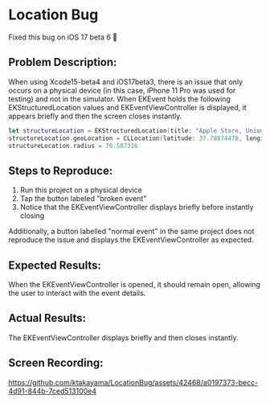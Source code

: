 # Location Bug

Fixed this bug on iOS 17 beta 6 :tada:

## Problem Description:

When using Xcode15-beta4 and iOS17beta3, there is an issue that only occurs on a physical device (in this case, iPhone 11 Pro was used for testing) and not in the simulator. When EKEvent holds the following EKStructuredLocation values and EKEventViewController is displayed, it appears briefly and then the screen closes instantly.

```swift
let structureLocation = EKStructuredLocation(title: "Apple Store, Union Square 300 Post St, San Francisco, CA  94108, United States")
structureLocation.geoLocation = CLLocation(latitude: 37.78874470, longitude: -122.40715290)
structureLocation.radius = 70.587316
```

## Steps to Reproduce:

1. Run this project on a physical device
2. Tap the button labeled "broken event"
3. Notice that the EKEventViewController displays briefly before instantly closing

Additionally, a button labelled "normal event" in the same project does not reproduce the issue and displays the EKEventViewController as expected.

## Expected Results:

When the EKEventViewController is opened, it should remain open, allowing the user to interact with the event details.

## Actual Results:

The EKEventViewController displays briefly and then closes instantly.

## Screen Recording:

https://github.com/ktakayama/LocationBug/assets/42468/a0197373-becc-4d91-844b-7ced513100e4

